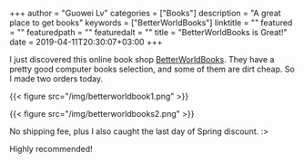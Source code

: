 +++
author = "Guowei Lv"
categories = ["Books"]
description = "A great place to get books"
keywords = ["BetterWorldBooks"]
linktitle = ""
featured = ""
featuredpath = ""
featuredalt = ""
title = "BetterWorldBooks is Great!"
date = 2019-04-11T20:30:07+03:00
+++

I just discovered this online book shop [BetterWorldBooks](https://www.betterworldbooks.com/).
They have a pretty good computer books selection, and some of them are dirt cheap. So I made two orders today.

{{< figure src="/img/betterworldbook1.png" >}}

{{< figure src="/img/betterworldbooks2.png" >}}

No shipping fee, plus I also caught the last day of Spring discount. :>

Highly recommended!
